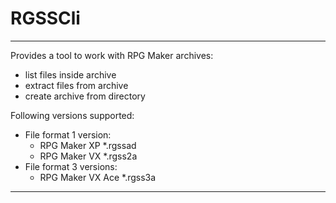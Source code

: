 # RGSSCli

---

Provides a tool to work with RPG Maker archives:
- list files inside archive
- extract files from archive
- create archive from directory

Following versions supported:
- File format 1 version:
  - RPG Maker XP *.rgssad
  - RPG Maker VX *.rgss2a
- File format 3 versions:
  - RPG Maker VX Ace *.rgss3a

---
